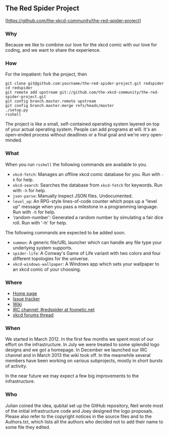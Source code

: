 The Red Spider Project
----------------------

[https://github.com/the-xkcd-community/the-red-spider-project]


### Why ###

Because we like to combine our love for the xkcd comic with our love
for coding, and we want to share the experience.


### How ###

For the impatient: fork the project, then

    git clone git@github.com:yourname/the-red-spider-project.git redspider
    cd redspider
    git remote add upstream git://github.com/the-xkcd-community/the-red-spider-project.git
    git config branch.master.remote upstream
    git config branch.master.merge refs/heads/master
    ./setup.py
    rsshell

The project is like a small, self-contained operating system layered
on top of your actual operating system. People can add programs at
will. It's an open-ended process without deadlines or a final goal and
we're very open-minded.


### What ###

When you run `rsshell` the following commands are available to you.

- `xkcd-fetch`: Manages an offline xkcd comic database for you. Run
  with `-h` for help.
- `xkcd-search`: Searches the database from `xkcd-fetch` for keywords.
  Run with `-h` for help.
- `json-parse`: Manually inspect JSON files. Undocumented.
- `level_up`: An RPG-style lines-of-code counter which pops up a
  "level up" message when you pass a milestone in a programming
  language. Run with `-h` for help.
- 'random-number': Generated a random number by simulating a fair dice roll. 
  Run with '-h' for help.

The following commands are expected to be added soon.

- `summon`: A generic file/URL launcher which can handle any file type
  your underlying system supports.
- `spider-life`: A Conway's Game of Life variant with two colors and
  four different topologies for the universe.
- `xkcd-windows-wallpaper`: A Windows app which sets your wallpaper to
  an xkcd comic of your choosing.


### Where ###

- [Home page](http://the-xkcd-community.github.com/the-red-spider-project)
- [Issue tracker](https://github.com/the-xkcd-community/the-red-spider-project/issues)
- [Wiki](https://github.com/the-xkcd-community/the-red-spider-project/wiki)
- [IRC channel: #redspider at foonetic.net](irc://irc.foonetic.net/redspider)
- [xkcd forums thread](http://forums.xkcd.com/viewtopic.php?f=11&t=81969)


### When ###

We started in March 2012. In the first few months we spent most of our
effort on the infrastructure. In July we were treated to some splendid
logo designs and we got a homepage. In December we launched our IRC
channel and in March 2013 the wiki took off. In the meanwhile several
members have been working on various subprojects, mostly in short
bursts of activity.

In the near future we may expect a few big improvements to the
infrastructure.


### Who ###

Julian coined the idea, qubital set up the GitHub repository, Neil
wrote most of the initial infrastructure code and Joey designed the
logo proposals. Please also refer to the copyright notices in the
source files and to the Authors.txt, which lists all the authors who
decided not to add their name to some file they edited.
